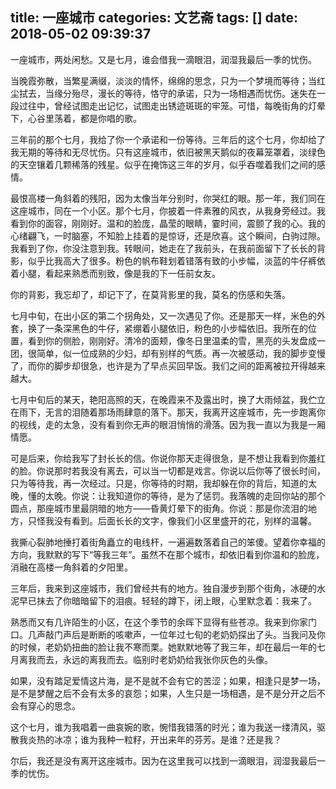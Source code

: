 title: 一座城市
categories: 文艺斋
tags: []
date: 2018-05-02 09:39:37
---
一座城市，两处闲愁。又是七月，谁会借我一滴眼泪，润湿我最后一季的忧伤。

 

当晚霞弥散，当繁星满缀，淡淡的情怀，绵绵的思念，只为一个梦境而等待；当红尘拭去，当缘分殆尽，漫长的等待，恪守的承诺，只为一场相遇而忧伤。迷失在一段过往中，曾经试图走出记忆，试图走出锈迹斑斑的牢笼。可惜，每晚街角的灯晕下，心谷里荡着，都是你唱的歌。

 

三年前的那个七月，我给了你一个承诺和一份等待。三年后的这个七月，你却给了我无期的等待和无尽忧伤。只有这座城市，依旧被黑天鹅似的夜幕笼罩着，淡绿色的天空镶着几颗稀落的残星。似乎在掩饰这三年的岁月，似乎吞噬着我们之间的感情。

最恨高楼一角斜着的残阳，因为太像当年分别时，你哭红的眼。那一年，我们同在这座城市，同在一个小区。那个七月，你披着一件素雅的风衣，从我身旁经过。我看到你的面容，刚刚好。温和的脸庞，晶莹的眼睛，霎时间，震颤了我的心。我的心绪翩飞，一时脑塞，不知脸上挂着的是惊讶，还是欣喜。这个瞬间，白驹过隙。我看到了你，你没注意到我。转眼间，她走在了我前头，在我前面留下了长长的背影，似乎比我高大了很多。粉色的帆布鞋划着错落有致的小步幅，淡蓝的牛仔裤依着小腿，看起来熟悉而别致，像是我的下一任前女友。
 
你的背影，我忘却了，却记下了，在莫背影里的我，莫名的伤感和失落。

 

七月中旬，在出小区的第二个拐角处，又一次遇见了你。还是那天一样，米色的外套，换了一条深黑色的牛仔，紧绷着小腿依旧，粉色的小步幅依旧。我所在的位置，看到你的侧脸，刚刚好。清冷的面颊，像冬日里温柔的雪，黑亮的头发盘成一团，很简单，似一位成熟的少妇，却有别样的气质。再一次被感动，我的脚步变慢了，而你的脚步却很急，也许是为了早点买回早饭。我们之间的距离被拉开得越来越大。

 

七月中旬后的某天，艳阳高照的天，在晚霞来不及露出时，换了大雨倾盆，我伫立在雨下，无言的泪随着那场雨肆意的落下。那天，我离开这座城市，先一步跑离你的视线，走的太急，没有看到你无声的眼泪悄悄的滑落。因为我一直以为我是一厢情愿。

可是后来，你给我写了封长长的信。你说你那天走得很急，是不想让我看到你羞红的脸。你说那时若我没有离去，可以当一切都是戏言。你说以后你等了很长时间，只为等待我，再一次经过。只是，你等待的时期，我却躲在你的背后，知道的太晚，懂的太晚。你说：让我知道你的等待，是为了惩罚。我落魄的走回你站的那个圆点，那座城市里最阴暗的地方——昏黄灯晕下的街角。你说：那是你流泪的地方，只怪我没有看到。后面长长的文字，像我们小区里盛开的花，别样的温馨。

 

我撕心裂肺地捶打着街角矗立的电线杆，一遍遍数落着自己的笨傻。望着你幸福的方向，我默默的写下“等我三年”。虽然不在那个城市，却依旧看到你温和的脸庞，消融在高楼一角斜着的夕阳里。

 

三年后，我来到这座城市，我们曾经共有的地方。独自漫步到那个街角，冰硬的水泥早已抹去了你暗暗留下的泪痕。轻轻的蹲下，闭上眼，心里默念着：我来了。

 

熟悉而又有几许陌生的小区，在这个季节的余晖下显得有些苍凉。我来到你家门口。几声敲门声后是断断的咳嗽声，一位年过七旬的老奶奶探出了头。当我问及你的时候，老奶奶扭曲的脸让我不寒而栗。她默默地等了我三年，却在最后一年的七月离我而去，永远的离我而去。临别时老奶奶给我张你灰色的头像。

 

如果，没有踏足爱情这片海，是不是就不会有它的苦涩；如果，相逢只是梦一场，是不是梦醒之后不会有太多的哀怨；如果，人生只是一场相遇，是不是分开之后不会有穿心的思念。

 

这个七月，谁为我唱着一曲哀婉的歌，惋惜我错落的时光；谁为我送一缕清风，驱散我炎热的冰凉；谁为我种一粒籽，开出来年的芬芳。是谁？还是我？

 

尔后，我还是没有离开这座城市。因为在这里我可以找到一滴眼泪，润湿我最后一季的忧伤。
